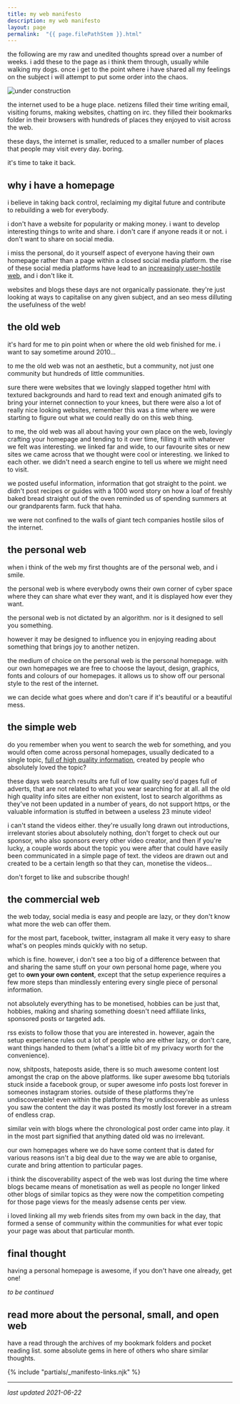 ```yaml
---
title: my web manifesto
description: my web manifesto
layout: page
permalink:  "{{ page.filePathStem }}.html"
---
```


the following are my raw and unedited thoughts spread over a number of weeks. i add these to the page as i think them through, usually while walking my dogs. once i get to the point where i have shared all my feelings on the subject i will attempt to put some order into the chaos.

![under construction](https://images.ctfassets.net/b1prsa2j7p70/6HHQrnHTUvOCjxQgJfZR70/3ac0f9d54bdbab88b5cd7c23250c60e4/HeHeartlandPark9227gifconstructionwomen_at_work.gif?h=250#center)

the internet used to be a huge place. netizens filled their time writing email, visiting forums, making websites, chatting on irc. they filled their bookmarks folder in their browsers with hundreds of places they enjoyed to visit across the web.

these days, the internet is smaller, reduced to a smaller number of places that people may visit every day. boring.

it's time to take it back.

## why i have a homepage

i believe in taking back control, reclaiming my digital future and contribute to rebuilding a web for everybody.

i don't have a website for popularity or making money. i want to develop interesting things to write and share. i don't care if anyone reads it or not. i don't want to share on social media.

i miss the personal, do it yourself aspect of everyone having their own homepage rather than a page within a closed social media platform. the rise of these social media platforms have lead to an [increasingly user-hostile web](https://neustadt.fr/essays/against-a-user-hostile-web/), and i don't like it.

websites and blogs these days are not organically passionate. they're just looking at ways to capitalise on any given subject, and an seo mess dilluting the usefulness of the web!

## the old web

it's hard for me to pin point when or where the old web finished for me. i want to say sometime around 2010...

to me the old web was not an aesthetic, but a community, not just one community but hundreds of little communities.

sure there were websites that we lovingly slapped together html with textured backgrounds and hard to read text and enough animated gifs to bring your internet connection to your knees, but there were also a lot of really nice looking websites, remember this was a time where we were starting to figure out what we could really do on this web thing.

to me, the old web was all about having your own place on the web, lovingly crafting your homepage and tending to it over time, filling it with whatever we felt was interesting.
we linked far and wide, to our favourite sites or new sites we came across that we thought were cool or interesting. we linked to each other. we didn't need a search engine to tell us where we might need to visit.

we posted useful information, information that got straight to the point. we didn't post recipes or guides with a 1000 word story on how a loaf of freshly baked bread straight out of the oven reminded us of spending summers at our grandparents farm. fuck that haha.

we were not confined to the walls of giant tech companies hostile silos of the internet.

## the personal web
when i think of the web my first thoughts are of the personal web, and i smile.

the personal web is where everybody owns their own corner of cyber space where they can share what ever they want, and it is displayed how ever they want.

the personal web is not dictated by an algorithm. nor is it designed to sell you something.

however it may be designed to influence you in enjoying reading about something that brings joy to another netizen.

the medium of choice on the personal web is the personal homepage. with our own homepages we are free to choose the layout, design, graphics, fonts and colours of our homepages. it allows us to show off our personal style to the rest of the internet.

we can decide what goes where and don't care if it's beautiful or a beautiful mess.

## the simple web
do you remember when you went to search the web for something, and you would often come across personal homepages, usually dedicated to a single topic, [full of high quality information](https://sheldonbrown.com/), created by people who absolutely loved the topic?

these days web search results are full of low quality seo'd pages full of adverts, that are not related to what you wear searching for at all. all the old high quality info sites are either non existent, lost to search algorithms as they've not been updated in a number of years, do not support https, or the valuable information is stuffed in between a useless 23 minute video!

i can't stand the videos either. they're usually long drawn out introductions, irrelevant stories about absolutely nothing, don't forget to check out our sponsor, who also sponsors every other video creator, and then if you're lucky, a couple words about the topic you were after that could have easily been communicated in a simple page of text. the videos are drawn out and created to be a certain length so that they can, monetise the videos...

don't forget to like and subscribe though!

## the commercial web
the web today, social media is easy and people are lazy, or they don't know what more the web can offer them.

for the most part, facebook, twitter, instagram all make it very easy to share what's on peoples minds quickly with no setup.

which is fine. however, i don't see a too big of a difference between that and sharing the same stuff on your own personal home page, where you get to **own your own content**, except that the setup experience requires a few more steps than mindlessly entering every single piece of personal information.

not absolutely everything has to be monetised, hobbies can be just that, hobbies, making and sharing something doesn't need affiliate links, sponsored posts or targeted ads.

rss exists to follow those that you are interested in. however, again the setup experience rules out a lot of people who are either lazy, or don't care, want things handed to them (what's a little bit of my privacy worth for the convenience).

now, shitposts, hateposts aside, there is so much awesome content lost amongst the crap on the above platforms. like super awesome bbq tutorials stuck inside a facebook group, or super awesome info posts lost forever in someones instagram stories. outside of these platforms they're  undiscoverable! even within the platforms they're  undiscoverable as unless you saw the content the day it was posted its mostly lost forever in a stream of endless crap.

similar vein with blogs where the chronological post order came into play. it in the most part signified that anything dated old was no irrelevant.

our own homepages where we do have some content that is dated for various reasons isn't a big deal due to the way we are able to organise, curate and bring attention to particular pages.

i think the discoverability aspect of the web was lost during the time where blogs became means of monetisation as well as people no longer linked other blogs of similar topics as they were now the competition competing for those page views for the measly adsense cents per view.

i loved linking all my web friends sites from my own back in the day, that formed a sense of community within the communities for what ever topic your page was about that particular month.

## final thought
having a personal homepage is awesome, if you don't have one already, get one!

*to be continued*

## read more about the personal, small, and open web

have a read through the archives of my bookmark folders and pocket reading list. some absolute gems in here of others who share similar thoughts.

{% include "partials/_manifesto-links.njk" %}

***

*last updated 2021-06-22*